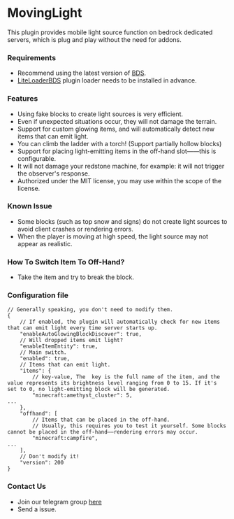 # MovingLight
This plugin provides mobile light source function on bedrock dedicated servers, which is plug and play without the need for addons.

### Requirements
 - Recommend using the latest version of [BDS](https://www.minecraft.net/en-us/download/server/bedrock).
 - [LiteLoaderBDS](https://github.com/LiteLDev/LiteLoaderBDS) plugin loader needs to be installed in advance.

### Features
 - Using fake blocks to create light sources is very efficient.
 - Even if unexpected situations occur, they will not damage the terrain.
 - Support for custom glowing items, and will automatically detect new items that can emit light.
 - You can climb the ladder with a torch! (Support partially hollow blocks)
 - Support for placing light-emitting items in the off-hand slot——this is configurable.
 - It will not damage your redstone machine, for example: it will not trigger the observer's response.
 - Authorized under the MIT license, you may use within the scope of the license.

### Known Issue
 - Some blocks (such as top snow and signs) do not create light sources to avoid client crashes or rendering errors.
 - When the player is moving at high speed, the light source may not appear as realistic.

### How To Switch Item To Off-Hand?
 - Take the item and try to break the block.

### Configuration file
```json5
// Generally speaking, you don't need to modify them.
{
    // If enabled, the plugin will automatically check for new items that can emit light every time server starts up.
    "enableAutoGlowingBlockDiscover": true,
    // Will dropped items emit light?
    "enableItemEntity": true,
    // Main switch.
    "enabled": true,
    // Items that can emit light.
    "items": {
        // key-value, The  key is the full name of the item, and the value represents its brightness level ranging from 0 to 15. If it's set to 0, no light-emitting block will be generated.
        "minecraft:amethyst_cluster": 5,  
...
    },
    "offhand": [
        // Items that can be placed in the off-hand.
        // Usually, this requires you to test it yourself. Some blocks cannot be placed in the off-hand——rendering errors may occur.
        "minecraft:campfire",
...
    ],
    // Don't modify it!
    "version": 200
}
```

### Contact Us
 - Join our telegram group [here](https://t.me/bdsplugin)
 - Send a issue.

